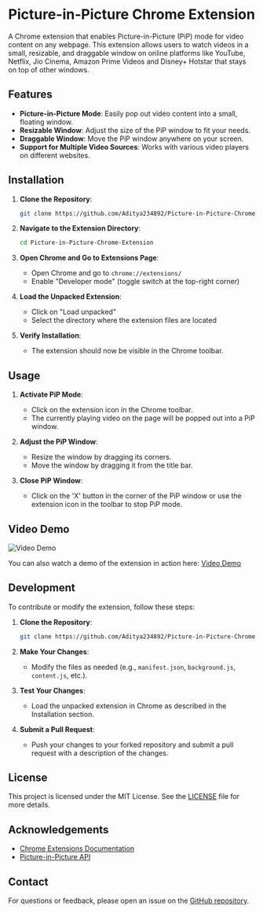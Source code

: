 # Picture-in-Picture Chrome Extension

A Chrome extension that enables Picture-in-Picture (PiP) mode for video content on any webpage. This extension allows users to watch videos in a small, resizable, and draggable window on online platforms like YouTube, Netflix, Jio Cinema, Amazon Prime Videos and Disney+ Hotstar that stays on top of other windows.

## Features

- **Picture-in-Picture Mode**: Easily pop out video content into a small, floating window.
- **Resizable Window**: Adjust the size of the PiP window to fit your needs.
- **Draggable Window**: Move the PiP window anywhere on your screen.
- **Support for Multiple Video Sources**: Works with various video players on different websites.

## Installation

1. **Clone the Repository**:
    ```bash
    git clone https://github.com/Aditya234892/Picture-in-Picture-Chrome-Extension.git
    ```

2. **Navigate to the Extension Directory**:
    ```bash
    cd Picture-in-Picture-Chrome-Extension
    ```

3. **Open Chrome and Go to Extensions Page**:
    - Open Chrome and go to `chrome://extensions/`
    - Enable "Developer mode" (toggle switch at the top-right corner)

4. **Load the Unpacked Extension**:
    - Click on "Load unpacked"
    - Select the directory where the extension files are located

5. **Verify Installation**:
    - The extension should now be visible in the Chrome toolbar.

## Usage

1. **Activate PiP Mode**:
    - Click on the extension icon in the Chrome toolbar.
    - The currently playing video on the page will be popped out into a PiP window.

2. **Adjust the PiP Window**:
    - Resize the window by dragging its corners.
    - Move the window by dragging it from the title bar.

3. **Close PiP Window**:
    - Click on the 'X' button in the corner of the PiP window or use the extension icon in the toolbar to stop PiP mode.

## Video Demo

![Video Demo](https://drive.google.com/file/d/1h8gOenKRM6yUEkmSOHXYQ0uvzIaSPxsa/view?usp=sharing)

You can also watch a demo of the extension in action here: [Video Demo](URL_TO_YOUR_VIDEO)

## Development

To contribute or modify the extension, follow these steps:

1. **Clone the Repository**:
    ```bash
    git clone https://github.com/Aditya234892/Picture-in-Picture-Chrome-Extension.git
    ```

2. **Make Your Changes**:
    - Modify the files as needed (e.g., `manifest.json`, `background.js`, `content.js`, etc.).

3. **Test Your Changes**:
    - Load the unpacked extension in Chrome as described in the Installation section.

4. **Submit a Pull Request**:
    - Push your changes to your forked repository and submit a pull request with a description of the changes.

## License

This project is licensed under the MIT License. See the [LICENSE](LICENSE) file for more details.

## Acknowledgements

- [Chrome Extensions Documentation](https://developer.chrome.com/docs/extensions/)
- [Picture-in-Picture API](https://developer.chrome.com/docs/extensions/reference/windows/)

## Contact

For questions or feedback, please open an issue on the [GitHub repository](https://github.com/Aditya234892/Picture-in-Picture-Chrome-Extension/issues).
